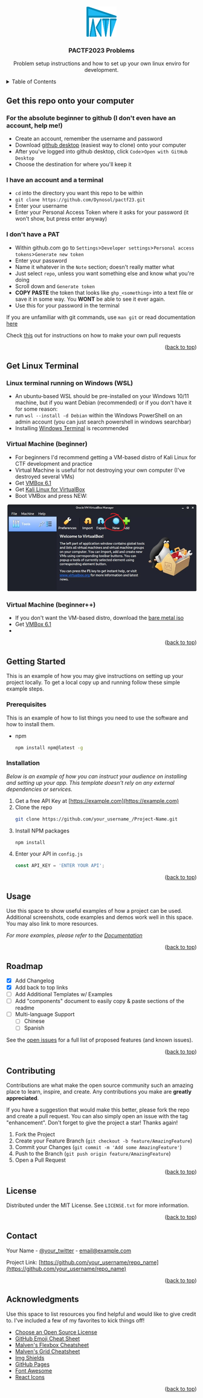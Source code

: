 <div id="top"></div>

<!-- Instruction documentation written by Sol Kim -->

<!-- PROJECT LOGO -->
<br />
<div align="center">
  <a href="https://github.com/Dynosol/pactf23">
    <img src="images/logo.png" alt="Logo" width="80" height="80">
  </a>

  <h3 align="center">PACTF2023 Problems</h3>

  <p align="center">
    Problem setup instructions and how to set up your own linux enviro for development.
  </p>
</div>



<!-- TABLE OF CONTENTS -->
<details>
  <summary>Table of Contents</summary>
  <ol>
    <li><a href="#get-this-repo-onto-your-computer">Download</a></li>
    <li><a href="#get-linux-terminal">Get Linux</a></li>
    <li><a href="#contributing">Contributing</a></li>
    <li><a href="#license">License</a></li>
    <li><a href="#contact">Contact</a></li>
    <li><a href="#acknowledgments">Acknowledgments</a></li>
  </ol>
</details>



<!-- PROBLEM TEMPLATE -->
## Get this repo onto your computer

### For the absolute beginner to github (I don't even have an account, help me!)
* Create an account, remember the username and password
* Download <a href="https://desktop.github.com/">github desktop</a> (easiest way to clone) onto your computer
* After you've logged into github desktop, click `Code`>`Open with GitHub Desktop`
* Choose the destination for where you'll keep it

### I have an account and a terminal
* `cd` into the directory you want this repo to be within
* `git clone https://github.com/Dynosol/pactf23.git`
* Enter your username
* Enter your Personal Access Token where it asks for your password (it won't show, but press enter anyway)

### I don't have a PAT
* Within github.com go to `Settings`>`Developer settings`>`Personal access tokens`>`Generate new token`
* Enter your password
* Name it whatever in the `Note` section; doesn't really matter what
* Just select `repo`, unless you want something else and know what you're doing
* Scroll down and `Generate token`
* <b>COPY PASTE</b> the token that looks like `ghp_<something>` into a text file or save it in some way. You <b>WONT</b> be able to see it ever again.
* Use this for your password in the terminal

If you are unfamiliar with git commands, use `man git` or read documentation <a href="https://git-scm.com/docs">here</a>

Check [this](https://jarv.is/notes/how-to-pull-request-fork-github/) out for instructions on how to make your own pull requests

<p align="right">(<a href="#top">back to top</a>)</p>



## Get Linux Terminal

### Linux terminal running on Windows (WSL)
* An ubuntu-based WSL should be pre-installed on your Windows 10/11 machine, but if you want Debian (recommended) or if you don't have it for some reason:
* run `wsl --install -d Debian` within the Windows PowerShell on an admin account (you can just search powershell in windows searchbar)
* Installing [Windows Terminal](https://docs.microsoft.com/en-us/windows/terminal/get-started) is recommended

### Virtual Machine (beginner)
* For beginners I'd recommend getting a VM-based distro of Kali Linux for CTF development and practice
* Virtual Machine is useful for not destroying your own computer (I've destroyed several VMs)
* Get [VMBox 6.1](https://www.virtualbox.org/wiki/Downloads)
* Get [Kali Linux for VirtualBox](https://kali.download/virtual-images/kali-2022.2/kali-linux-2022.2-virtualbox-amd64.ova)
* Boot VMBox and press NEW:
<img src="images/vmbox1.jpg">




### Virtual Machine (beginner++)
* If you don't want the VM-based distro, download the [bare metal iso](https://cdimage.kali.org/kali-2022.2/kali-linux-2022.2-installer-amd64.iso)
* Get [VMBox 6.1](https://www.virtualbox.org/wiki/Downloads)
* 


<p align="right">(<a href="#top">back to top</a>)</p>



<!-- GETTING STARTED -->
## Getting Started

This is an example of how you may give instructions on setting up your project locally.
To get a local copy up and running follow these simple example steps.

### Prerequisites

This is an example of how to list things you need to use the software and how to install them.
* npm
  ```sh
  npm install npm@latest -g
  ```

### Installation

_Below is an example of how you can instruct your audience on installing and setting up your app. This template doesn't rely on any external dependencies or services._

1. Get a free API Key at [https://example.com](https://example.com)
2. Clone the repo
   ```sh
   git clone https://github.com/your_username_/Project-Name.git
   ```
3. Install NPM packages
   ```sh
   npm install
   ```
4. Enter your API in `config.js`
   ```js
   const API_KEY = 'ENTER YOUR API';
   ```

<p align="right">(<a href="#top">back to top</a>)</p>



<!-- USAGE EXAMPLES -->
## Usage

Use this space to show useful examples of how a project can be used. Additional screenshots, code examples and demos work well in this space. You may also link to more resources.

_For more examples, please refer to the [Documentation](https://example.com)_

<p align="right">(<a href="#top">back to top</a>)</p>



<!-- ROADMAP -->
## Roadmap

- [x] Add Changelog
- [x] Add back to top links
- [ ] Add Additional Templates w/ Examples
- [ ] Add "components" document to easily copy & paste sections of the readme
- [ ] Multi-language Support
    - [ ] Chinese
    - [ ] Spanish

See the [open issues](https://github.com/othneildrew/Best-README-Template/issues) for a full list of proposed features (and known issues).

<p align="right">(<a href="#top">back to top</a>)</p>



<!-- CONTRIBUTING -->
## Contributing

Contributions are what make the open source community such an amazing place to learn, inspire, and create. Any contributions you make are **greatly appreciated**.

If you have a suggestion that would make this better, please fork the repo and create a pull request. You can also simply open an issue with the tag "enhancement".
Don't forget to give the project a star! Thanks again!

1. Fork the Project
2. Create your Feature Branch (`git checkout -b feature/AmazingFeature`)
3. Commit your Changes (`git commit -m 'Add some AmazingFeature'`)
4. Push to the Branch (`git push origin feature/AmazingFeature`)
5. Open a Pull Request

<p align="right">(<a href="#top">back to top</a>)</p>



<!-- LICENSE -->
## License

Distributed under the MIT License. See `LICENSE.txt` for more information.

<p align="right">(<a href="#top">back to top</a>)</p>



<!-- CONTACT -->
## Contact

Your Name - [@your_twitter](https://twitter.com/your_username) - email@example.com

Project Link: [https://github.com/your_username/repo_name](https://github.com/your_username/repo_name)

<p align="right">(<a href="#top">back to top</a>)</p>



<!-- ACKNOWLEDGMENTS -->
## Acknowledgments

Use this space to list resources you find helpful and would like to give credit to. I've included a few of my favorites to kick things off!

* [Choose an Open Source License](https://choosealicense.com)
* [GitHub Emoji Cheat Sheet](https://www.webpagefx.com/tools/emoji-cheat-sheet)
* [Malven's Flexbox Cheatsheet](https://flexbox.malven.co/)
* [Malven's Grid Cheatsheet](https://grid.malven.co/)
* [Img Shields](https://shields.io)
* [GitHub Pages](https://pages.github.com)
* [Font Awesome](https://fontawesome.com)
* [React Icons](https://react-icons.github.io/react-icons/search)

<p align="right">(<a href="#top">back to top</a>)</p>



<!-- MARKDOWN LINKS & IMAGES -->
<!-- https://www.markdownguide.org/basic-syntax/#reference-style-links -->
[contributors-shield]: https://img.shields.io/github/contributors/othneildrew/Best-README-Template.svg?style=for-the-badge
[contributors-url]: https://github.com/othneildrew/Best-README-Template/graphs/contributors
[forks-shield]: https://img.shields.io/github/forks/othneildrew/Best-README-Template.svg?style=for-the-badge
[forks-url]: https://github.com/othneildrew/Best-README-Template/network/members
[stars-shield]: https://img.shields.io/github/stars/othneildrew/Best-README-Template.svg?style=for-the-badge
[stars-url]: https://github.com/othneildrew/Best-README-Template/stargazers
[issues-shield]: https://img.shields.io/github/issues/othneildrew/Best-README-Template.svg?style=for-the-badge
[issues-url]: https://github.com/othneildrew/Best-README-Template/issues
[license-shield]: https://img.shields.io/github/license/othneildrew/Best-README-Template.svg?style=for-the-badge
[license-url]: https://github.com/othneildrew/Best-README-Template/blob/master/LICENSE.txt
[linkedin-shield]: https://img.shields.io/badge/-LinkedIn-black.svg?style=for-the-badge&logo=linkedin&colorB=555
[linkedin-url]: https://linkedin.com/in/othneildrew
[product-screenshot]: images/screenshot.png
